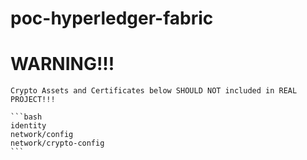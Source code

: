 # poc-hyperledger-fabric


# WARNING!!!

`Crypto Assets and Certificates below SHOULD NOT included in REAL PROJECT!!!`

    ```bash   
    identity
    network/config
    network/crypto-config
    ```